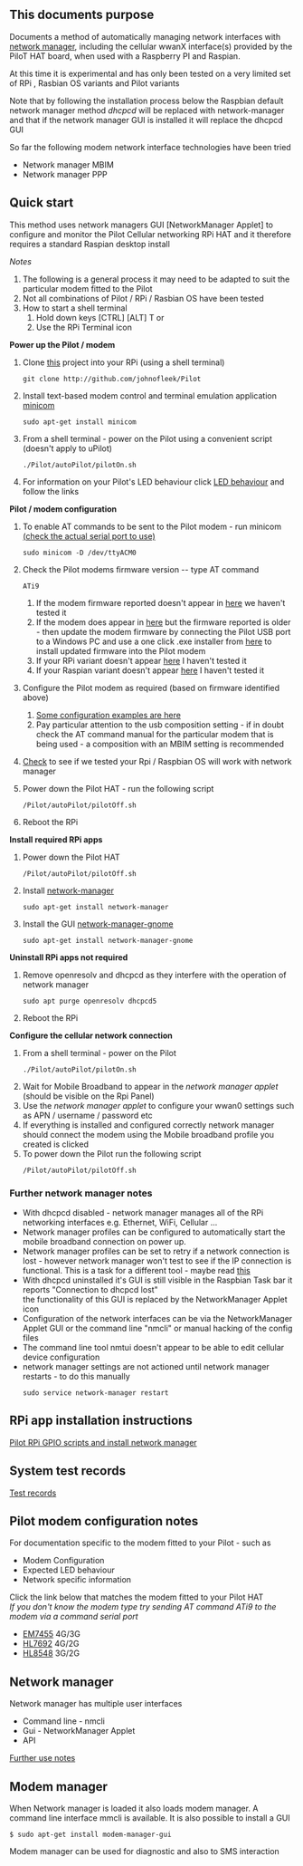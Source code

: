 ## This documents purpose 
Documents a method of automatically managing network interfaces with 
[network manager](https://developer.gnome.org/NetworkManager/stable/NetworkManager.html),
 including the cellular wwanX 
 interface(s) provided by the PiloT HAT board, when used with a Raspberry PI and Raspian.

At this time it is experimental and has only been tested on a very limited set of RPi
, Rasbian OS variants and Pilot variants 

Note that by following the installation process below the Raspbian default network manager
 method *dhcpcd* will be replaced with network-manager and that if the network manager GUI
 is installed it will replace the dhcpcd GUI

So far the following modem network interface technologies have been tried
* Network manager MBIM
* Network manager PPP

## Quick start
This method uses network managers GUI [NetworkManager Applet] to configure and monitor the Pilot
Cellular networking RPi HAT and it therefore requires a standard Raspian desktop install

*Notes*  
1. The following is a general process it may need 
to be adapted to suit the particular modem fitted to the Pilot
2. Not all combinations of Pilot / RPi / Rasbian OS have been tested  
3. How to start a shell terminal
   1. Hold down keys [CTRL] [ALT] T or 
   1. Use the RPi Terminal icon



**Power up the Pilot / modem**  
1. Clone [this](./git.md#checkout) project into your RPi (using a shell terminal)
   ```
   git clone http://github.com/johnofleek/Pilot
   ```
1. Install text-based modem control and terminal emulation  application [minicom](./instructions_howToInstall_gpioAndNetworkManager.md#install-minicom)
   ```
   sudo apt-get install minicom
   ```
1. From a shell terminal - power on the Pilot using a convenient script (doesn't apply to uPilot)
   ```
   ./Pilot/autoPilot/pilotOn.sh
   ```
1. For information on your Pilot's LED behaviour click [LED behaviour](#pilot-modem-configuration-notes)
   and follow the links

**Pilot / modem configuration**  
1. To enable AT commands to be sent to the Pilot modem - run minicom [(check the actual serial port to use)](test_configurationRecords.md)
   ```
   sudo minicom -D /dev/ttyACM0
   ```
1. Check the Pilot modems firmware version -- type AT command
   ```
   ATi9
   ```

   1. If the modem firmware reported doesn't appear in [here](test_configurationRecords.md) we haven't 
      tested it
   1. If the modem does appear in [here](test_configurationRecords.md) but the
      firmware reported is older - then update the modem firmware by connecting the 
      Pilot USB port to a Windows PC and use a 
      one click .exe installer from [here](https://source.sierrawireless.com/) to install updated firmware
      into the Pilot modem
   1. If your RPi variant doesn't appear [here](test_configurationRecords.md) I haven't tested it
   1. If your Raspian variant doesn't appear [here](test_configurationRecords.md) I haven't tested it
1. Configure the Pilot modem as required (based on firmware identified above)
   1. [Some configuration examples are here](test_configurationRecords.md)
   1. Pay particular attention to the usb composition setting - if in doubt check the 
      AT command manual for the particular modem that is being used - a composition with an MBIM setting is 
      recommended
1. [Check](./test_configurationRecords.md) to see if we tested your Rpi / Raspbian OS will work with network
 manager
1. Power down the Pilot HAT - run the following script
   ```
   /Pilot/autoPilot/pilotOff.sh
   ```
1. Reboot the RPi


**Install required RPi apps**  
1. Power down the Pilot HAT
   ```
   /Pilot/autoPilot/pilotOff.sh
   ```
1. Install [network-manager](./instructions_howToInstall_gpioAndNetworkManager.md#install-network-manager)
   ```
   sudo apt-get install network-manager
   ```

1. Install the GUI [network-manager-gnome](./instructions_howToInstall_gpioAndNetworkManager.md#install-network-manager-gnome)
   ```
   sudo apt-get install network-manager-gnome
   ```


**Uninstall RPi apps not required**

1. Remove openresolv and dhcpcd as they interfere with the operation of network manager
   ```
   sudo apt purge openresolv dhcpcd5
   ```
1. Reboot the RPi


  
**Configure the cellular network connection**  
1. From a shell terminal - power on the Pilot
   ```
   ./Pilot/autoPilot/pilotOn.sh
   ```
1. Wait for Mobile Broadband to appear in the *network manager applet* (should be visible on the Rpi Panel)
1. Use the *network manager applet*  to configure 
your wwan0 settings such as APN / username / password etc
1. If everything is installed and configured correctly network manager should 
 connect the modem using the Mobile broadband profile you created is clicked
1. To power down the Pilot run the following script
   ```
   /Pilot/autoPilot/pilotOff.sh
   ```

### Further network manager notes
* With dhcpcd disabled - network manager manages all of the RPi networking interfaces
 e.g. Ethernet, WiFi, Cellular ...
* Network manager profiles can be configured to automatically start the 
mobile broadband connection on power up.   
* Network manager profiles can be set to retry if a network connection is lost - however network manager 
won't test to see if the IP connection is functional. This is a task for a different tool - maybe read 
[this](./checkIp/README.md)
* With dhcpcd uninstalled it's GUI is still visible in the Raspbian Task bar
it reports "Connection to dhcpcd lost"   
the functionality of this GUI is replaced by the NetworkManager Applet icon  
* Configuration of the network interfaces can be via the NetworkManager Applet GUI or the command 
line "nmcli" or 
manual hacking of the config files  
* The command line tool nmtui doesn't appear to be able to edit cellular device configuration
* network manager settings are not actioned until network manager restarts - to do this manually
  ```
  sudo service network-manager restart
  ```

## RPi app installation instructions
[Pilot RPi GPIO scripts and install network manager](./instructions_howToInstall_gpioAndNetworkManager.md)  


## System test records

[Test records](test_configurationRecords.md)  


##  Pilot modem configuration notes

For documentation specific to the modem fitted to your Pilot - such as 

* Modem Configuration
* Expected LED behaviour
* Network specific information


Click the link below that matches the modem fitted to your Pilot HAT  
*If you don't know the modem type try sending AT command ATi9 to the modem via
 a command serial port*

* [EM7455](./instructions_EM7455.md) 4G/3G      
* [HL7692](./instructions_HL7692.md) 4G/2G    
* [HL8548](./instructions_HL8548.md) 3G/2G   



## Network manager 
Network manager has multiple user interfaces
* Command line - nmcli
* Gui - NetworkManager Applet
* API

[Further use notes](./instructions_networkManager.md#connection-start)  

## Modem manager

When Network manager is loaded it also loads modem manager.
 A command line interface mmcli is available. It is also possible to install 
 a GUI

```
$ sudo apt-get install modem-manager-gui
```

Modem manager can be used for diagnostic and also to SMS interaction

